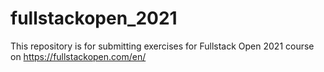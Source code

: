 # fullstackopen_2021

This repository is for submitting exercises for Fullstack Open 2021 course on https://fullstackopen.com/en/
